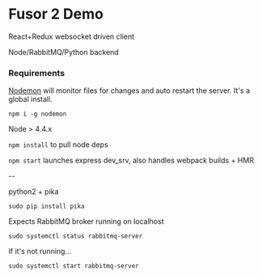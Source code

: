 # Fusor 2 Demo

React+Redux websocket driven client

Node/RabbitMQ/Python backend

### Requirements

[Nodemon](http://nodemon.io/) will monitor files for changes and auto restart
the server. It's a global install.

`npm i -g nodemon`

Node > 4.4.x

`npm install` to pull node deps

`npm start` launches express dev_srv, also handles webpack builds + HMR

--

python2 + pika

`sudo pip install pika`

Expects RabbitMQ broker running on localhost

`sudo systemctl status rabbitmq-server`

If it's not running...

`sudo systemctl start rabbitmq-server`
